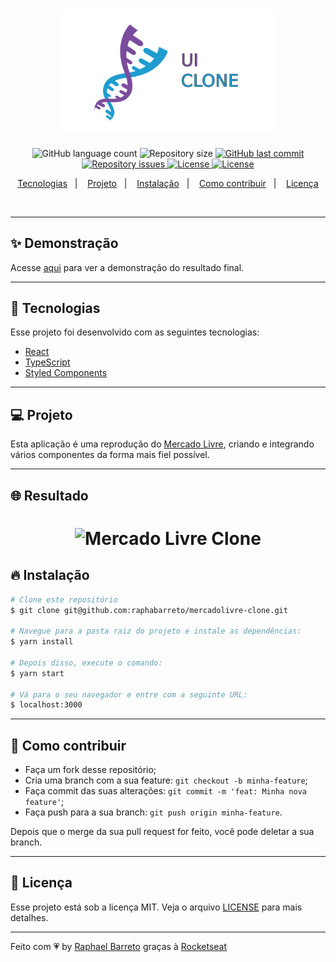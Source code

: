 <h1 align="center">
  <img alt="UI Clone" title="#delicinha" src=".github/ui-clone.png" width="350px" />
  <br/>
</h1>

<p align="center">
  <img alt="GitHub language count" src="https://img.shields.io/github/languages/count/raphabarreto/mercadolivre-clone">

  <img alt="Repository size" src="https://img.shields.io/github/repo-size/raphabarreto/mercadolivre-clone">

  <a href="https://github.com/raphabarreto/mercadolivre-clone/commits/master">
    <img alt="GitHub last commit" src="https://img.shields.io/github/last-commit/raphabarreto/mercadolivre-clone">
  </a>

  <a href="https://github.com/raphabarreto/mercadolivre-clone/issues">
    <img alt="Repository issues" src="https://img.shields.io/github/issues/raphabarreto/mercadolivre-clone">
  </a>

  <a href="https://github.com/raphabarreto/mercadolivre-clone/blob/master/LICENSE.md">
    <img alt="License" src="https://img.shields.io/badge/license-MIT-brightgreen">
  <a>

  <a href="https://app.netlify.com/sites/mercadolivre-clone-raphaelbarreto/deploys">
    <img alt="License" src="https://api.netlify.com/api/v1/badges/4d73975b-ef60-4539-88dc-8924d6161bb5/deploy-status">
  <a>
</p>


<p align="center">
  <a href="#-tecnologias">Tecnologias</a>&nbsp;&nbsp;&nbsp;|&nbsp;&nbsp;&nbsp;
  <a href="#-projeto">Projeto</a>&nbsp;&nbsp;&nbsp;|&nbsp;&nbsp;&nbsp;
  <a href="#-instalação">Instalação</a>&nbsp;&nbsp;&nbsp;|&nbsp;&nbsp;&nbsp;
  <a href="#-instalação">Como contribuir</a>&nbsp;&nbsp;&nbsp;|&nbsp;&nbsp;&nbsp;
  <a href="#-licença">Licença</a>
</p>

<br>


---

## ✨ Demonstração
<p >Acesse <a href="https://mercadolivre-clone.raphabarreto.com.br/">aqui</a> para ver a demonstração do resultado final.</p>

---

## 🚀 Tecnologias

Esse projeto foi desenvolvido com as seguintes tecnologias:

- [React](https://reactjs.org)
- [TypeScript](https://www.typescriptlang.org/)
- [Styled Components](https://styled-components.com/)

---
## 💻 Projeto
Esta aplicação é uma reprodução do [Mercado Livre](https://www.mercadolivre.com.br/), criando e integrando vários componentes da forma mais fiel possível.

---

## 🌐 Resultado
<h1 align="center">
    <img alt="Mercado Livre Clone" title="#delicinha" src=".github/mercadolivre-clone.gif" />
</h1>

## 🔥 Instalação

```bash
# Clone este repositório
$ git clone git@github.com:raphabarreto/mercadolivre-clone.git

# Navegue para a pasta raiz do projeto e instale as dependências:
$ yarn install

# Depois disso, execute o comando:
$ yarn start

# Vá para o seu navegador e entre com a seguinte URL:
$ localhost:3000

```
---
## 🤔 Como contribuir

- Faça um fork desse repositório;
- Cria uma branch com a sua feature: `git checkout -b minha-feature`;
- Faça commit das suas alterações: `git commit -m 'feat: Minha nova feature'`;
- Faça push para a sua branch: `git push origin minha-feature`.

Depois que o merge da sua pull request for feito, você pode deletar a sua branch.

---


## 🧾 Licença

Esse projeto está sob a licença MIT. Veja o arquivo [LICENSE](LICENSE.md) para mais detalhes.

---

Feito com 💗 by [Raphael Barreto](https://bit.ly/contato-linkedin) graças à [Rocketseat](https://www.youtube.com/watch?v=APs_xQ2hUOE)
